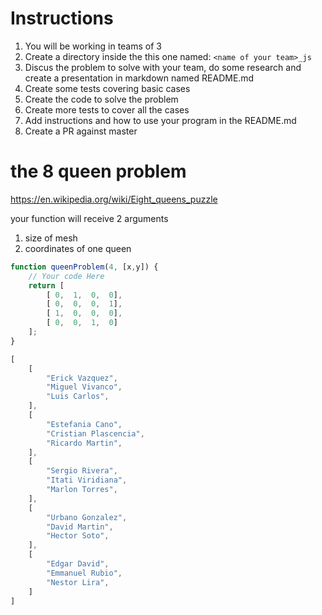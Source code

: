 # Instructions

1. You will be working in teams of 3
1. Create a directory inside the this one named: `<name of your team>_js`
1. Discus the problem to solve with your team, do some research and create a presentation in markdown named README.md
1. Create some tests covering basic cases
1. Create the code to solve the problem
1. Create more tests to cover all the cases
1. Add instructions and how to use your program in the README.md
1. Create a PR against master

# the 8 queen problem

https://en.wikipedia.org/wiki/Eight_queens_puzzle

your function will receive 2 arguments

1. size of mesh
1. coordinates of one queen

```js
function queenProblem(4, [x,y]) {
    // Your code Here
    return [
        [ 0,  1,  0,  0],
        [ 0,  0,  0,  1],
        [ 1,  0,  0,  0],
        [ 0,  0,  1,  0]
    ];
}
```

```js
[
    [ 
        "Erick Vazquez",
        "Miguel Vivanco",
        "Luis Carlos",
    ],
    [
        "Estefania Cano",
        "Cristian Plascencia",
        "Ricardo Martin",
    ],
    [
        "Sergio Rivera",
        "Itati Viridiana",
        "Marlon Torres",
    ],
    [
        "Urbano Gonzalez",
        "David Martin",
        "Hector Soto",
    ],
    [
        "Edgar David",
        "Emmanuel Rubio",
        "Nestor Lira",
    ]
]
```
